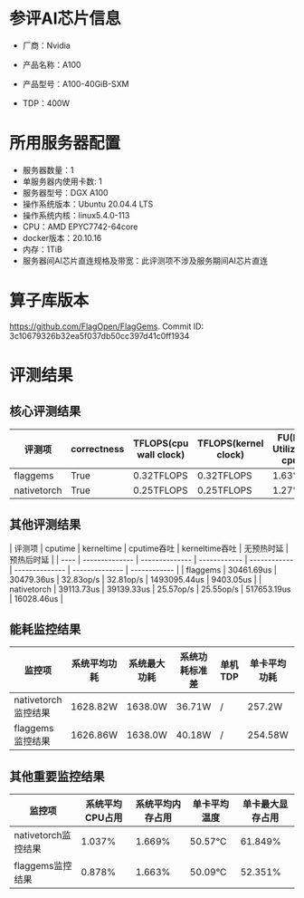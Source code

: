 # 参评AI芯片信息

* 厂商：Nvidia

* 产品名称：A100
* 产品型号：A100-40GiB-SXM
* TDP：400W

# 所用服务器配置

* 服务器数量：1
* 单服务器内使用卡数: 1
* 服务器型号：DGX A100
* 操作系统版本：Ubuntu 20.04.4 LTS
* 操作系统内核：linux5.4.0-113
* CPU：AMD EPYC7742-64core
* docker版本：20.10.16
* 内存：1TiB
* 服务器间AI芯片直连规格及带宽：此评测项不涉及服务期间AI芯片直连

# 算子库版本

https://github.com/FlagOpen/FlagGems. Commit ID: 3c10679326b32ea5f037db50cc397d41c0ff1934

# 评测结果

## 核心评测结果

| 评测项  | correctness | TFLOPS(cpu wall clock) | TFLOPS(kernel clock) | FU(FLOPS Utilization)-cputime | FU-kerneltime |
| ---- | -------------- | -------------- | ------------ | ------ | ----- |
| flaggems | True    | 0.32TFLOPS       | 0.32TFLOPS        | 1.63% | 1.63% |
| nativetorch | True    | 0.25TFLOPS      | 0.25TFLOPS      | 1.27%      | 1.27%    |

## 其他评测结果

| 评测项  | cputime | kerneltime | cputime吞吐 | kerneltime吞吐 | 无预热时延 | 预热后时延 |
| ---- | -------------- | -------------- | ------------ | ------------ | -------------- | -------------- | ------------ |
| flaggems | 30461.69us       | 30479.36us        | 32.83op/s | 32.81op/s | 1493095.44us | 9403.05us |
| nativetorch | 39113.73us       | 39139.33us        | 25.57op/s | 25.55op/s | 517653.19us | 16028.46us |

## 能耗监控结果

| 监控项  | 系统平均功耗  | 系统最大功耗  | 系统功耗标准差 | 单机TDP | 单卡平均功耗 | 单卡最大功耗 | 单卡功耗标准差 | 单卡TDP |
| ---- | ------- | ------- | ------- | ----- | ------------ | ------------ | ------------- | ----- |
| nativetorch监控结果 | 1628.82W | 1638.0W | 36.71W   | /     | 257.2W       | 275.0W      | 12.28W        | 400W  |
| flaggems监控结果 | 1626.86W | 1638.0W | 40.18W   | /     | 254.58W       | 271.0W      | 10.57W        | 400W  |

## 其他重要监控结果

| 监控项  | 系统平均CPU占用 | 系统平均内存占用 | 单卡平均温度 | 单卡最大显存占用 |
| ---- | --------- | -------- | ------------ | -------------- |
| nativetorch监控结果 | 1.037%    | 1.669%   | 50.57°C       | 61.849%        |
| flaggems监控结果 | 0.878%    | 1.663%   | 50.09°C       | 52.351%        |
